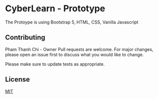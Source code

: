 
# CyberLearn - Prototype

The Protoype is using Bootstrap 5, HTML, CSS, Vanilla Javascript

## Contributing
Pham Thanh Chi - Owner
Pull requests are welcome. For major changes, please open an issue first to discuss what you would like to change.

Please make sure to update tests as appropriate.

## License
[MIT](https://choosealicense.com/licenses/mit/)
